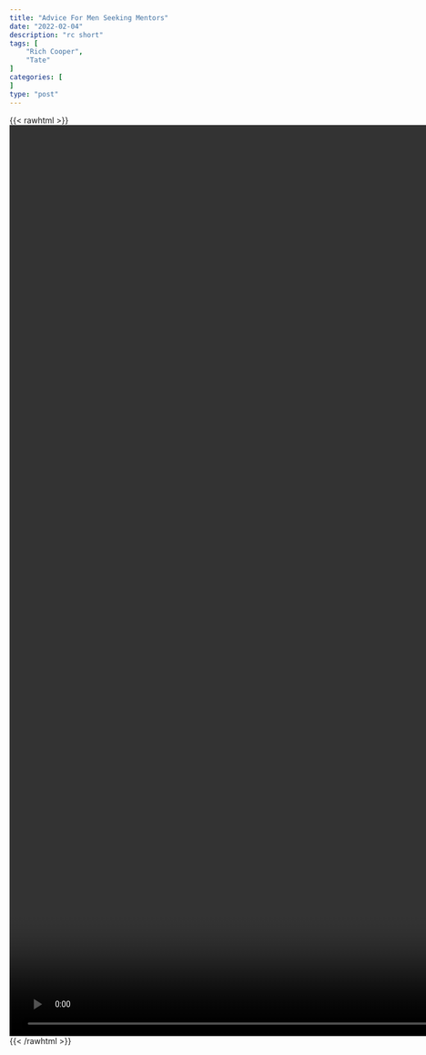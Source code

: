 ```yaml
---
title: "Advice For Men Seeking Mentors"
date: "2022-02-04"
description: "rc short"
tags: [
    "Rich Cooper",
    "Tate"
]
categories: [
]
type: "post"
---
```

{{< rawhtml >}}
    <video style="height:40vh;width:auto" overflow="hidden" controls>
        <source src="https://clips.dev00ps.com/Rich_Cooper/Advice_For_Men_Seeking_Mentors_Shorts.mp4" type="video/mp4"> 
    </video>
{{< /rawhtml >}}